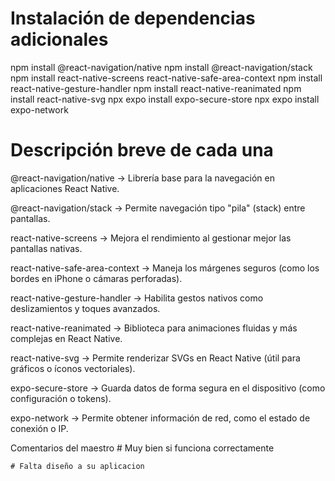 # Instalación de dependencias adicionales

npm install @react-navigation/native
npm install @react-navigation/stack
npm install react-native-screens react-native-safe-area-context
npm install react-native-gesture-handler
npm install react-native-reanimated
npm install react-native-svg
npx expo install expo-secure-store
npx expo install expo-network

# Descripción breve de cada una

@react-navigation/native
→ Librería base para la navegación en aplicaciones React Native.

@react-navigation/stack
→ Permite navegación tipo "pila" (stack) entre pantallas.

react-native-screens
→ Mejora el rendimiento al gestionar mejor las pantallas nativas.

react-native-safe-area-context
→ Maneja los márgenes seguros (como los bordes en iPhone o cámaras perforadas).

react-native-gesture-handler
→ Habilita gestos nativos como deslizamientos y toques avanzados.

react-native-reanimated
→ Biblioteca para animaciones fluidas y más complejas en React Native.

react-native-svg
→ Permite renderizar SVGs en React Native (útil para gráficos o íconos vectoriales).

expo-secure-store
→ Guarda datos de forma segura en el dispositivo (como configuración o tokens).

expo-network
→ Permite obtener información de red, como el estado de conexión o IP.

Comentarios del maestro
    # Muy bien si funciona correctamente

    # Falta diseño a su aplicacion